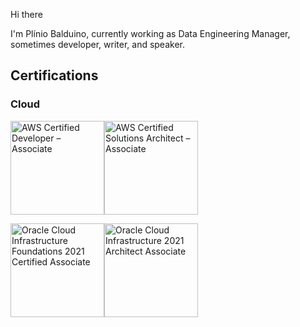 Hi there

I'm Plínio Balduino, currently working as Data Engineering Manager, sometimes developer, writer, and speaker.

## Certifications

### Cloud

<img src="https://images.credly.com/size/680x680/images/b9feab85-1a43-4f6c-99a5-631b88d5461b/image.png" width="150" alt="AWS Certified Developer – Associate" /><img src="https://images.credly.com/size/680x680/images/0e284c3f-5164-4b21-8660-0d84737941bc/image.png" width="150" alt="AWS Certified Solutions Architect – Associate" />

<img src="https://images.credly.com/size/680x680/images/27db49f3-8bae-4314-8a84-884935b569db/50_Oracle_Cloud_Infrastructure.png" width="150" alt="Oracle Cloud Infrastructure Foundations 2021 Certified Associate" /><img src="https://images.credly.com/images/9819ade4-8c28-4f2e-8c19-eac82857b71f/1072-21_Oracle_Cloud_Infrastructure_Architect.png" width="150" alt="Oracle Cloud Infrastructure 2021 Architect Associate" />

<!--
**pbalduino/pbalduino** is a ✨ _special_ ✨ repository because its `README.md` (this file) appears on your GitHub profile.

Here are some ideas to get you started:

- 🔭 I’m currently working on ...
- 🌱 I’m currently learning ...
- 👯 I’m looking to collaborate on ...
- 🤔 I’m looking for help with ...
- 💬 Ask me about ...
- 📫 How to reach me: ...
- 😄 Pronouns: ...
- ⚡ Fun fact: ...
-->
